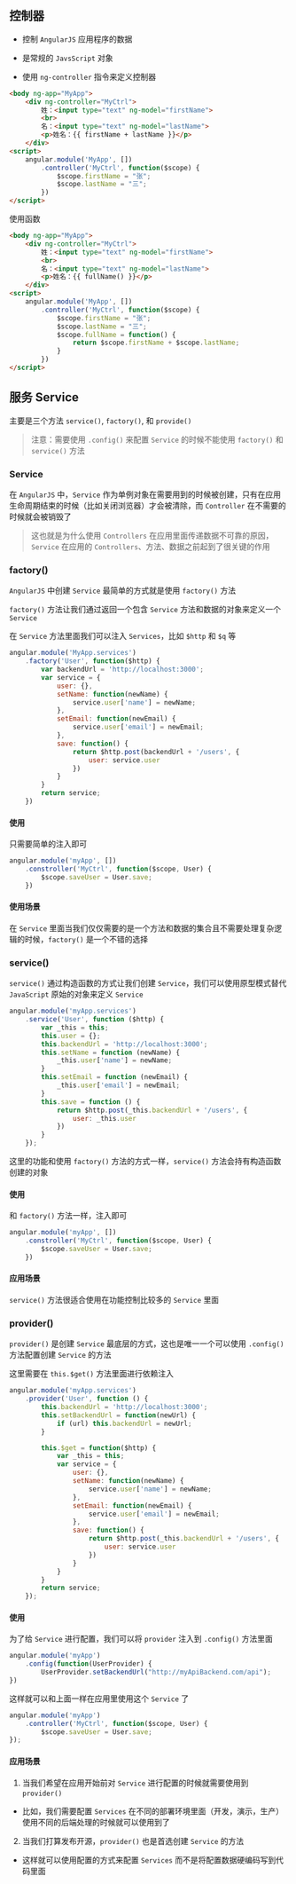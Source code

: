 ## 控制器

* 控制 `AngularJS` 应用程序的数据

* 是常规的 `JavsScript` 对象

* 使用 `ng-controller` 指令来定义控制器

```html
<body ng-app="MyApp">
    <div ng-controller="MyCtrl">
        姓：<input type="text" ng-model="firstName">
        <br>
        名：<input type="text" ng-model="lastName">
        <p>姓名：{{ firstName + lastName }}</p>
    </div>
<script>
    angular.module('MyApp', [])
        .controller('MyCtrl', function($scope) {
            $scope.firstName = "张";
            $scope.lastName = "三";
        })
</script>
```

使用函数

```html
<body ng-app="MyApp">
    <div ng-controller="MyCtrl">
        姓：<input type="text" ng-model="firstName">
        <br>
        名：<input type="text" ng-model="lastName">
        <p>姓名：{{ fullName() }}</p>
    </div>
<script>
    angular.module('MyApp', [])
        .controller('MyCtrl', function($scope) {
            $scope.firstName = "张";
            $scope.lastName = "三";
            $scope.fullName = function() {
                return $scope.firstName + $scope.lastName;
            }
        })
</script>
```


## 服务 Service

主要是三个方法 `service()`, `factory()`, 和 `provide()`

> 注意：需要使用 `.config()` 来配置 `Service` 的时候不能使用 `factory()` 和 `service()` 方法

### Service

在 `AngularJS` 中，`Service` 作为单例对象在需要用到的时候被创建，只有在应用生命周期结束的时候（比如关闭浏览器）才会被清除，而 `Controller` 在不需要的时候就会被销毁了

> 这也就是为什么使用 `Controllers` 在应用里面传递数据不可靠的原因，`Service` 在应用的 `Controllers`、方法、数据之前起到了很关键的作用

### factory()

`AngularJS` 中创建 `Service` 最简单的方式就是使用 `factory()` 方法

`factory()` 方法让我们通过返回一个包含 `Service` 方法和数据的对象来定义一个 `Service`

在 `Service` 方法里面我们可以注入 `Services`，比如 `$http` 和 `$q` 等

```js
angular.module('MyApp.services')
    .factory('User', function($http) {
        var backendUrl = 'http://localhost:3000';
        var service = {
            user: {},
            setName: function(newName) {
                service.user['name'] = newName;
            },
            setEmail: function(newEmail) {
                service.user['email'] = newEmail;
            },
            save: function() {
                return $http.post(backendUrl + '/users', {
                    user: service.user
                })
            }
        }
        return service;
    })
```

#### 使用

只需要简单的注入即可

```js
angular.module('myApp', [])
    .constroller('MyCtrl', function($scope, User) {
        $scope.saveUser = User.save;
    })
```

#### 使用场景

在 `Service` 里面当我们仅仅需要的是一个方法和数据的集合且不需要处理复杂逻辑的时候，`factory()` 是一个不错的选择


### service()

`service()` 通过构造函数的方式让我们创建 `Service`，我们可以使用原型模式替代 `JavaScript` 原始的对象来定义 `Service`

```js
angular.module('myApp.services')
    .service('User', function ($http) {
        var _this = this;
        this.user = {};
        this.backendUrl = 'http://localhost:3000';
        this.setName = function (newName) {
            _this.user['name'] = newName;
        }
        this.setEmail = function (newEmail) {
            _this.user['email'] = newEmail;
        }
        this.save = function () {
            return $http.post(_this.backendUrl + '/users', {
                user: _this.user
            })
        }
    });
```

这里的功能和使用 `factory()` 方法的方式一样，`service()` 方法会持有构造函数创建的对象

#### 使用

和 `factory()` 方法一样，注入即可

```js
angular.module('myApp', [])
    .constroller('MyCtrl', function($scope, User) {
        $scope.saveUser = User.save;
    })
```

#### 应用场景

`service()` 方法很适合使用在功能控制比较多的 `Service` 里面



### provider()

`provider()` 是创建 `Service` 最底层的方式，这也是唯一一个可以使用 `.config()` 方法配置创建 `Service` 的方法

这里需要在 `this.$get()` 方法里面进行依赖注入

```js
angular.module('myApp.services')
    .provider('User', function () {
        this.backendUrl = 'http://localhost:3000';
        this.setBackendUrl = function(newUrl) {
            if (url) this.backendUrl = newUrl;
        }

        this.$get = function($http) {
            var _this = this;
            var service = {
                user: {},
                setName: function(newName) {
                    service.user['name'] = newName;
                },
                setEmail: function(newEmail) {
                    service.user['email'] = newEmail;
                },
                save: function() {
                    return $http.post(_this.backendUrl + '/users', {
                        user: service.user
                    })
                }
            }
        }
        return service;
    });
```

#### 使用

为了给 `Service` 进行配置，我们可以将 `provider` 注入到 `.config()` 方法里面

```js
angular.module('myApp')
    .config(function(UserProvider) {
        UserProvider.setBackendUrl("http://myApiBackend.com/api");
})
```

这样就可以和上面一样在应用里使用这个 `Service` 了

```js
angular.module('myApp')
    .controller('MyCtrl', function($scope, User) {
        $scope.saveUser = User.save;
});
```

#### 应用场景

1. 当我们希望在应用开始前对 `Service` 进行配置的时候就需要使用到 `provider()`
  
  * 比如，我们需要配置 `Services` 在不同的部署环境里面（开发，演示，生产）使用不同的后端处理的时候就可以使用到了

2. 当我们打算发布开源，`provider()` 也是首选创建 `Service` 的方法

  * 这样就可以使用配置的方式来配置 `Services` 而不是将配置数据硬编码写到代码里面
